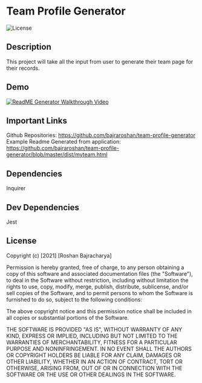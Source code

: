 # Team Profile Generator

![License](https://img.shields.io/badge/Licence-MIT-blue)

## Description
This project will take all the input from user to generate their team page for their records.

## Demo
[![ReadME Generator Walkthrough Video](https://i9.ytimg.com/vi/msC6DdSiEVg/mq3.jpg?sqp=CKS8pIwG&rs=AOn4CLBlpZAgzcZE0_oe4cgQ_ocDgWPbZA)](https://youtu.be/msC6DdSiEVg)

## Important Links
Github Repositories: https://github.com/bajraroshan/team-profile-generator<br>
Example Readme Generated from application: https://github.com/bajraroshan/team-profile-generator/blob/master/dist/myteam.html

## Dependencies 
Inquirer

## Dev Dependencies
Jest

## License
Copyright (c) [2021] [Roshan Bajracharya]

Permission is hereby granted, free of charge, to any person obtaining a copy
of this software and associated documentation files (the "Software"), to deal
in the Software without restriction, including without limitation the rights
to use, copy, modify, merge, publish, distribute, sublicense, and/or sell
copies of the Software, and to permit persons to whom the Software is
furnished to do so, subject to the following conditions:

The above copyright notice and this permission notice shall be included in all
copies or substantial portions of the Software.

THE SOFTWARE IS PROVIDED "AS IS", WITHOUT WARRANTY OF ANY KIND, EXPRESS OR
IMPLIED, INCLUDING BUT NOT LIMITED TO THE WARRANTIES OF MERCHANTABILITY,
FITNESS FOR A PARTICULAR PURPOSE AND NONINFRINGEMENT. IN NO EVENT SHALL THE
AUTHORS OR COPYRIGHT HOLDERS BE LIABLE FOR ANY CLAIM, DAMAGES OR OTHER
LIABILITY, WHETHER IN AN ACTION OF CONTRACT, TORT OR OTHERWISE, ARISING FROM,
OUT OF OR IN CONNECTION WITH THE SOFTWARE OR THE USE OR OTHER DEALINGS IN THE
SOFTWARE.
